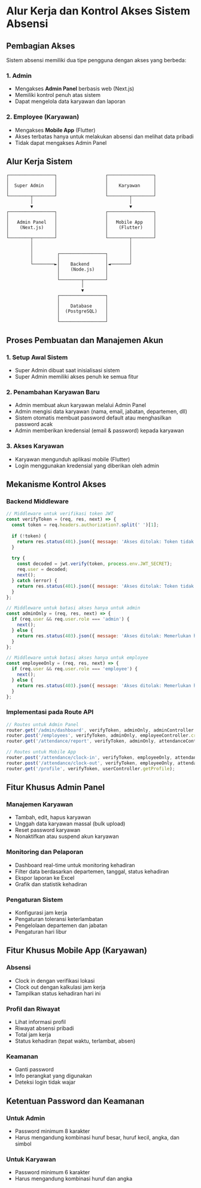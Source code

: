 # Alur Kerja dan Kontrol Akses Sistem Absensi

## Pembagian Akses

Sistem absensi memiliki dua tipe pengguna dengan akses yang berbeda:

### 1. Admin
- Mengakses **Admin Panel** berbasis web (Next.js)
- Memiliki kontrol penuh atas sistem
- Dapat mengelola data karyawan dan laporan

### 2. Employee (Karyawan)
- Mengakses **Mobile App** (Flutter)
- Akses terbatas hanya untuk melakukan absensi dan melihat data pribadi
- Tidak dapat mengakses Admin Panel

## Alur Kerja Sistem

```
┌─────────────────┐                  ┌─────────────────┐
│                 │                  │                 │
│  Super Admin    │                  │    Karyawan     │
│                 │                  │                 │
└────────┬────────┘                  └────────┬────────┘
         │                                    │
         ▼                                    ▼
┌─────────────────┐                  ┌─────────────────┐
│                 │                  │                 │
│   Admin Panel   │                  │   Mobile App    │
│    (Next.js)    │                  │    (Flutter)    │
│                 │                  │                 │
└────────┬────────┘                  └────────┬────────┘
         │                                    │
         │                                    │
         │         ┌─────────────────┐        │
         │         │                 │        │
         └────────►│    Backend      │◄───────┘
                   │    (Node.js)    │
                   │                 │
                   └────────┬────────┘
                            │
                            ▼
                   ┌─────────────────┐
                   │                 │
                   │    Database     │
                   │  (PostgreSQL)   │
                   │                 │
                   └─────────────────┘
```

## Proses Pembuatan dan Manajemen Akun

### 1. Setup Awal Sistem
- Super Admin dibuat saat inisialisasi sistem
- Super Admin memiliki akses penuh ke semua fitur

### 2. Penambahan Karyawan Baru
- Admin membuat akun karyawan melalui Admin Panel
- Admin mengisi data karyawan (nama, email, jabatan, departemen, dll)
- Sistem otomatis membuat password default atau menghasilkan password acak
- Admin memberikan kredensial (email & password) kepada karyawan

### 3. Akses Karyawan
- Karyawan mengunduh aplikasi mobile (Flutter)
- Login menggunakan kredensial yang diberikan oleh admin


## Mekanisme Kontrol Akses

### Backend Middleware
```javascript
// Middleware untuk verifikasi token JWT
const verifyToken = (req, res, next) => {
  const token = req.headers.authorization?.split(' ')[1];
  
  if (!token) {
    return res.status(401).json({ message: 'Akses ditolak: Token tidak ditemukan' });
  }
  
  try {
    const decoded = jwt.verify(token, process.env.JWT_SECRET);
    req.user = decoded;
    next();
  } catch (error) {
    return res.status(401).json({ message: 'Akses ditolak: Token tidak valid' });
  }
};

// Middleware untuk batasi akses hanya untuk admin
const adminOnly = (req, res, next) => {
  if (req.user && req.user.role === 'admin') {
    next();
  } else {
    return res.status(403).json({ message: 'Akses ditolak: Memerlukan hak akses admin' });
  }
};

// Middleware untuk batasi akses hanya untuk employee
const employeeOnly = (req, res, next) => {
  if (req.user && req.user.role === 'employee') {
    next();
  } else {
    return res.status(403).json({ message: 'Akses ditolak: Memerlukan hak akses karyawan' });
  }
};
```

### Implementasi pada Route API

```javascript
// Routes untuk Admin Panel
router.get('/admin/dashboard', verifyToken, adminOnly, adminController.getDashboard);
router.post('/employees', verifyToken, adminOnly, employeeController.createEmployee);
router.get('/attendance/report', verifyToken, adminOnly, attendanceController.getReport);

// Routes untuk Mobile App
router.post('/attendance/clock-in', verifyToken, employeeOnly, attendanceController.clockIn);
router.post('/attendance/clock-out', verifyToken, employeeOnly, attendanceController.clockOut);
router.get('/profile', verifyToken, userController.getProfile);
```

## Fitur Khusus Admin Panel

### Manajemen Karyawan
- Tambah, edit, hapus karyawan
- Unggah data karyawan massal (bulk upload)
- Reset password karyawan
- Nonaktifkan atau suspend akun karyawan

### Monitoring dan Pelaporan
- Dashboard real-time untuk monitoring kehadiran
- Filter data berdasarkan departemen, tanggal, status kehadiran
- Ekspor laporan ke Excel
- Grafik dan statistik kehadiran

### Pengaturan Sistem
- Konfigurasi jam kerja
- Pengaturan toleransi keterlambatan
- Pengelolaan departemen dan jabatan
- Pengaturan hari libur

## Fitur Khusus Mobile App (Karyawan)

### Absensi
- Clock in dengan verifikasi lokasi
- Clock out dengan kalkulasi jam kerja
- Tampilkan status kehadiran hari ini

### Profil dan Riwayat
- Lihat informasi profil
- Riwayat absensi pribadi
- Total jam kerja
- Status kehadiran (tepat waktu, terlambat, absen)

### Keamanan
- Ganti password
- Info perangkat yang digunakan
- Deteksi login tidak wajar

## Ketentuan Password dan Keamanan

### Untuk Admin
- Password minimum 8 karakter
- Harus mengandung kombinasi huruf besar, huruf kecil, angka, dan simbol


### Untuk Karyawan
- Password minimum 6 karakter
- Harus mengandung kombinasi huruf dan angka
